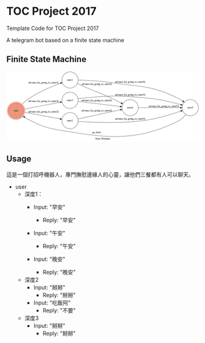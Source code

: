 # TOC Project 2017

Template Code for TOC Project 2017

A telegram bot based on a finite state machine


## Finite State Machine
![fsm](./img/show-fsm.png)

## Usage
這是一個打招呼機器人，專門撫慰邊緣人的心靈，讓他們三餐都有人可以聊天。



* user
	* 深度1：
		* Input: "早安"
			* Reply: "早安"

		* Input: "午安"
			* Reply: "午安"

		* Input: "晚安"
			* Reply: "晚安"
	* 深度2
		* Input: "掰掰"
			* Reply: "掰掰"
		* Input: "吃飯阿"
			* Reply: "不要"
	* 深度3
		* Input: "掰掰"
			* Reply: "掰掰"

